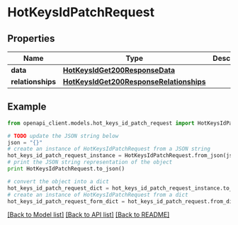# HotKeysIdPatchRequest


## Properties
Name | Type | Description | Notes
------------ | ------------- | ------------- | -------------
**data** | [**HotKeysIdGet200ResponseData**](HotKeysIdGet200ResponseData.md) |  | [optional] 
**relationships** | [**HotKeysIdGet200ResponseRelationships**](HotKeysIdGet200ResponseRelationships.md) |  | [optional] 

## Example

```python
from openapi_client.models.hot_keys_id_patch_request import HotKeysIdPatchRequest

# TODO update the JSON string below
json = "{}"
# create an instance of HotKeysIdPatchRequest from a JSON string
hot_keys_id_patch_request_instance = HotKeysIdPatchRequest.from_json(json)
# print the JSON string representation of the object
print HotKeysIdPatchRequest.to_json()

# convert the object into a dict
hot_keys_id_patch_request_dict = hot_keys_id_patch_request_instance.to_dict()
# create an instance of HotKeysIdPatchRequest from a dict
hot_keys_id_patch_request_form_dict = hot_keys_id_patch_request.from_dict(hot_keys_id_patch_request_dict)
```
[[Back to Model list]](../README.md#documentation-for-models) [[Back to API list]](../README.md#documentation-for-api-endpoints) [[Back to README]](../README.md)


